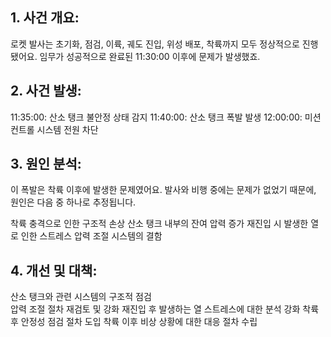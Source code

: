## 1. 사건 개요:

로켓 발사는 초기화, 점검, 이륙, 궤도 진입, 위성 배포, 착륙까지 모두 정상적으로 진행됐어요. 임무가 성공적으로 완료된 11:30:00 이후에 문제가 발생했죠.

## 2. 사건 발생:

11:35:00: 산소 탱크 불안정 상태 감지
11:40:00: 산소 탱크 폭발 발생
12:00:00: 미션 컨트롤 시스템 전원 차단
## 3. 원인 분석:

이 폭발은 착륙 이후에 발생한 문제였어요. 발사와 비행 중에는 문제가 없었기 때문에, 원인은 다음 중 하나로 추정됩니다.

착륙 충격으로 인한 구조적 손상
산소 탱크 내부의 잔여 압력 증가
재진입 시 발생한 열로 인한 스트레스
압력 조절 시스템의 결함
## 4. 개선 및 대책:

산소 탱크와 관련 시스템의 구조적 점검  
압력 조절 절차 재검토 및 강화
재진입 후 발생하는 열 스트레스에 대한 분석 강화
착륙 후 안정성 점검 절차 도입
착륙 이후 비상 상황에 대한 대응 절차 수립
